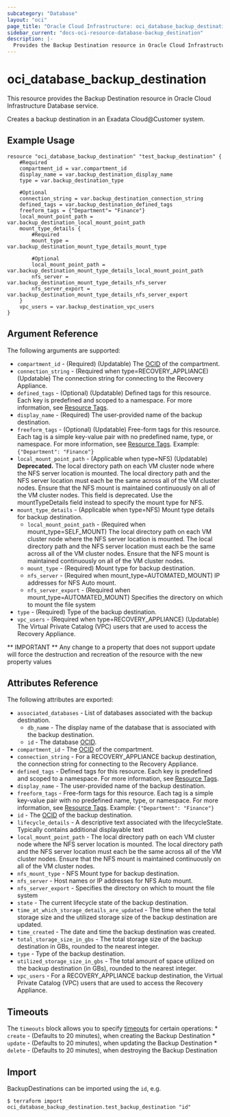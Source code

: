 ```yaml
---
subcategory: "Database"
layout: "oci"
page_title: "Oracle Cloud Infrastructure: oci_database_backup_destination"
sidebar_current: "docs-oci-resource-database-backup_destination"
description: |-
  Provides the Backup Destination resource in Oracle Cloud Infrastructure Database service
---
```


# oci_database_backup_destination
This resource provides the Backup Destination resource in Oracle Cloud Infrastructure Database service.

Creates a backup destination in an Exadata Cloud@Customer system.


## Example Usage

```hcl
resource "oci_database_backup_destination" "test_backup_destination" {
	#Required
	compartment_id = var.compartment_id
	display_name = var.backup_destination_display_name
	type = var.backup_destination_type

	#Optional
	connection_string = var.backup_destination_connection_string
	defined_tags = var.backup_destination_defined_tags
	freeform_tags = {"Department"= "Finance"}
	local_mount_point_path = var.backup_destination_local_mount_point_path
	mount_type_details {
		#Required
		mount_type = var.backup_destination_mount_type_details_mount_type

		#Optional
		local_mount_point_path = var.backup_destination_mount_type_details_local_mount_point_path
		nfs_server = var.backup_destination_mount_type_details_nfs_server
		nfs_server_export = var.backup_destination_mount_type_details_nfs_server_export
	}
	vpc_users = var.backup_destination_vpc_users
}
```

## Argument Reference

The following arguments are supported:

* `compartment_id` - (Required) (Updatable) The [OCID](https://docs.cloud.oracle.com/iaas/Content/General/Concepts/identifiers.htm) of the compartment.
* `connection_string` - (Required when type=RECOVERY_APPLIANCE) (Updatable) The connection string for connecting to the Recovery Appliance.
* `defined_tags` - (Optional) (Updatable) Defined tags for this resource. Each key is predefined and scoped to a namespace. For more information, see [Resource Tags](https://docs.cloud.oracle.com/iaas/Content/General/Concepts/resourcetags.htm). 
* `display_name` - (Required) The user-provided name of the backup destination.
* `freeform_tags` - (Optional) (Updatable) Free-form tags for this resource. Each tag is a simple key-value pair with no predefined name, type, or namespace. For more information, see [Resource Tags](https://docs.cloud.oracle.com/iaas/Content/General/Concepts/resourcetags.htm).  Example: `{"Department": "Finance"}` 
* `local_mount_point_path` - (Applicable when type=NFS) (Updatable) **Deprecated.** The local directory path on each VM cluster node where the NFS server location is mounted. The local directory path and the NFS server location must each be the same across all of the VM cluster nodes. Ensure that the NFS mount is maintained continuously on all of the VM cluster nodes. This field is deprecated. Use the mountTypeDetails field instead to specify the mount type for NFS. 
* `mount_type_details` - (Applicable when type=NFS) Mount type details for backup destination.
	* `local_mount_point_path` - (Required when mount_type=SELF_MOUNT) The local directory path on each VM cluster node where the NFS server location is mounted. The local directory path and the NFS server location must each be the same across all of the VM cluster nodes. Ensure that the NFS mount is maintained continuously on all of the VM cluster nodes. 
	* `mount_type` - (Required) Mount type for backup destination.
	* `nfs_server` - (Required when mount_type=AUTOMATED_MOUNT) IP addresses for NFS Auto mount.
	* `nfs_server_export` - (Required when mount_type=AUTOMATED_MOUNT) Specifies the directory on which to mount the file system
* `type` - (Required) Type of the backup destination.
* `vpc_users` - (Required when type=RECOVERY_APPLIANCE) (Updatable) The Virtual Private Catalog (VPC) users that are used to access the Recovery Appliance.


** IMPORTANT **
Any change to a property that does not support update will force the destruction and recreation of the resource with the new property values

## Attributes Reference

The following attributes are exported:

* `associated_databases` - List of databases associated with the backup destination.
	* `db_name` - The display name of the database that is associated with the backup destination.
	* `id` - The database [OCID](https://docs.cloud.oracle.com/iaas/Content/General/Concepts/identifiers.htm).
* `compartment_id` - The [OCID](https://docs.cloud.oracle.com/iaas/Content/General/Concepts/identifiers.htm) of the compartment.
* `connection_string` - For a RECOVERY_APPLIANCE backup destination, the connection string for connecting to the Recovery Appliance.
* `defined_tags` - Defined tags for this resource. Each key is predefined and scoped to a namespace. For more information, see [Resource Tags](https://docs.cloud.oracle.com/iaas/Content/General/Concepts/resourcetags.htm). 
* `display_name` - The user-provided name of the backup destination.
* `freeform_tags` - Free-form tags for this resource. Each tag is a simple key-value pair with no predefined name, type, or namespace. For more information, see [Resource Tags](https://docs.cloud.oracle.com/iaas/Content/General/Concepts/resourcetags.htm).  Example: `{"Department": "Finance"}` 
* `id` - The [OCID](https://docs.cloud.oracle.com/iaas/Content/General/Concepts/identifiers.htm) of the backup destination.
* `lifecycle_details` - A descriptive text associated with the lifecycleState. Typically contains additional displayable text 
* `local_mount_point_path` - The local directory path on each VM cluster node where the NFS server location is mounted. The local directory path and the NFS server location must each be the same across all of the VM cluster nodes. Ensure that the NFS mount is maintained continuously on all of the VM cluster nodes. 
* `nfs_mount_type` - NFS Mount type for backup destination.
* `nfs_server` - Host names or IP addresses for NFS Auto mount.
* `nfs_server_export` - Specifies the directory on which to mount the file system
* `state` - The current lifecycle state of the backup destination.
* `time_at_which_storage_details_are_updated` - The time when the total storage size and the utilized storage size of the backup destination are updated.
* `time_created` - The date and time the backup destination was created.
* `total_storage_size_in_gbs` - The total storage size of the backup destination in GBs, rounded to the nearest integer.
* `type` - Type of the backup destination.
* `utilized_storage_size_in_gbs` - The total amount of space utilized on the backup destination (in GBs), rounded to the nearest integer.
* `vpc_users` - For a RECOVERY_APPLIANCE backup destination, the Virtual Private Catalog (VPC) users that are used to access the Recovery Appliance.

## Timeouts

The `timeouts` block allows you to specify [timeouts](https://registry.terraform.io/providers/oracle/oci/latest/docs/guides/changing_timeouts) for certain operations:
	* `create` - (Defaults to 20 minutes), when creating the Backup Destination
	* `update` - (Defaults to 20 minutes), when updating the Backup Destination
	* `delete` - (Defaults to 20 minutes), when destroying the Backup Destination


## Import

BackupDestinations can be imported using the `id`, e.g.

```
$ terraform import oci_database_backup_destination.test_backup_destination "id"
```

